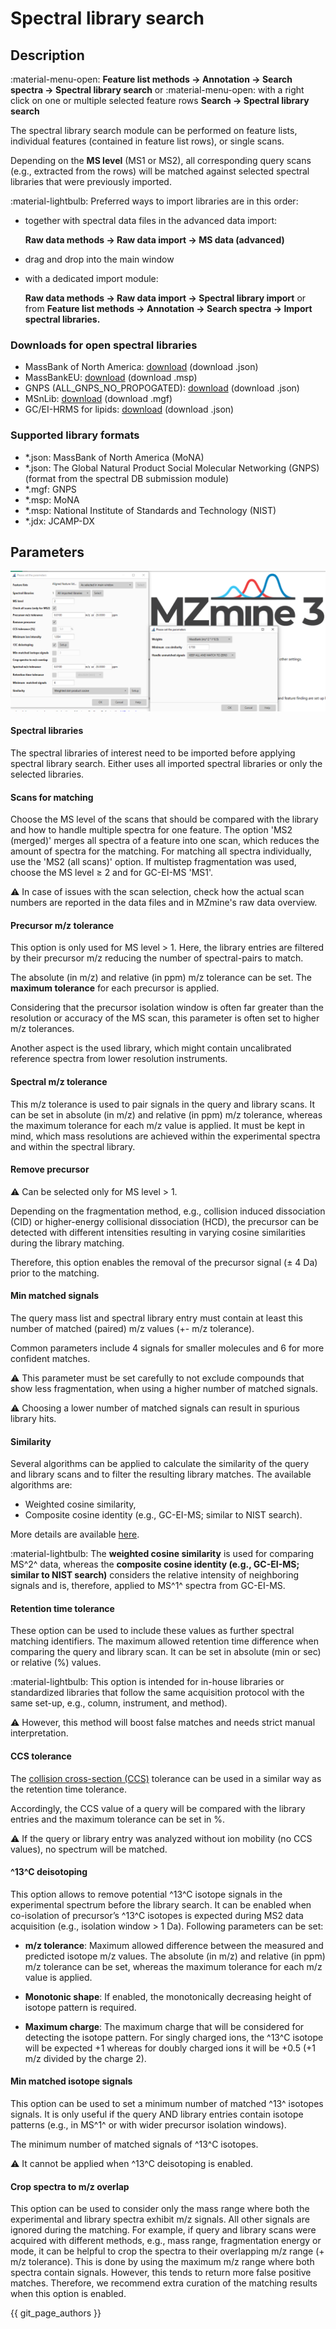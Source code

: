 # **Spectral library search**

## **Description**

:material-menu-open: **Feature list methods → Annotation → Search spectra → Spectral library
search** 
or
:material-menu-open: with a right click on one or multiple selected feature rows **Search → Spectral library search**

The spectral library search module can be performed on feature lists, individual features (contained in feature list rows), or single scans. 

Depending on the **MS level** (MS1 or MS2), all corresponding query scans (e.g., extracted from the rows) will be matched against selected spectral libraries that were previously imported.

:material-lightbulb: Preferred ways to import libraries are in this order:

- together with spectral data files in the advanced data import:

    **Raw data methods → Raw data import → MS data (advanced)**

- drag and drop into the main window

- with a dedicated import module: 

    **Raw data methods → Raw data import → Spectral library import** or from **Feature list methods → Annotation → Search spectra → Import spectral libraries.**

### Downloads for open spectral libraries

- MassBank of North America: [download](https://mona.fiehnlab.ucdavis.edu/downloads) (download .json)
- MassBankEU: [download](https://github.com/MassBank/MassBank-data/releases/latest) (download .msp)
- GNPS (ALL_GNPS_NO_PROPOGATED): [download](https://gnps-external.ucsd.edu/gnpslibrary) (download .json)
- MSnLib: [download](https://zenodo.org/records/11163381) (download .mgf)
- GC/EI-HRMS for lipids: [download](https://github.com/gc-hrms-spectra/Database-of-archeological-relevant-compounds) (download .json)

### **Supported library formats**

- *.json: MassBank of North America (MoNA)
- *.json: The Global Natural Product Social Molecular Networking (GNPS) (format from the spectral DB submission module)
- *.mgf: GNPS
- *.msp: MoNA
- *.msp: National Institute of Standards and Technology (NIST)
- *.jdx: JCAMP-DX

## **Parameters**

![library_search](spectral_library_search.png)

#### **Spectral libraries**

The spectral libraries of interest need to be imported before applying spectral library search. 
Either uses all imported spectral libraries or only the selected libraries.

#### **Scans for matching**

Choose the MS level of the scans that should be compared with the library and how to handle multiple spectra for one feature. 
The option 'MS2 (merged)' merges all spectra of a feature into one scan,
which reduces the amount of spectra for the matching. For matching all spectra individually, use the 'MS2 (all scans)' option.
If multistep fragmentation was used, choose the MS level ≥ 2 and for GC-EI-MS 'MS1'. 

:warning: In case of issues with the scan selection, check how the actual scan numbers are reported in the data files and in MZmine's raw data overview.

#### **Precursor m/z tolerance**

This option is only used for MS level > 1. Here, the library entries are filtered by their precursor m/z reducing the number of spectral-pairs to match. 

The absolute (in m/z) and relative (in ppm) m/z tolerance can be set. The **maximum tolerance** for each precursor is applied. 

Considering that the precursor isolation window is often far greater than the resolution or accuracy of the MS scan, this parameter is often set to higher m/z tolerances. 

Another aspect is the used library, which might contain uncalibrated reference spectra from lower resolution instruments.

[//]: # (TODO Add separate entry on similarity measures)

#### **Spectral m/z tolerance**

This m/z tolerance is used to pair signals in the query and library scans. It 
can be set in absolute (in m/z) and relative (in ppm) m/z tolerance, whereas 
the maximum tolerance for each m/z value is applied. It must be kept in mind, which mass resolutions are achieved 
within the experimental spectra and within the spectral library.

#### **Remove precursor**

:warning: Can be selected only for MS level > 1. 

Depending on the fragmentation method, e.g., collision induced dissociation (CID) or higher-energy collisional dissociation (HCD), the precursor can be detected with different intensities resulting in varying cosine similarities during the library matching. 

Therefore, this option enables the removal of the precursor signal (± 4 Da) prior to the matching. 

#### **Min matched signals**

The query mass list and spectral library entry must contain at least this number of matched (paired) m/z values (+- m/z tolerance). 

Common parameters include 4 signals for smaller molecules and 6 for more confident matches.

:warning: This parameter must be set carefully to not exclude compounds that show less
fragmentation, when using a higher number of matched signals. 

:warning: Choosing a lower number of matched
signals can result in spurious library hits.

#### **Similarity**

Several algorithms can be applied to calculate the similarity of the query and library scans and to filter the resulting library matches. The available algorithms are:

- Weighted cosine similarity,
- Composite cosine identity (e.g., GC-EI-MS; similar to NIST search).

More details are available [here](spectral-similarity-measures.md).

:material-lightbulb: The **weighted cosine similarity** is used for comparing MS^2^ data, whereas the
**composite cosine identity (e.g., GC-EI-MS; similar to NIST search)** considers the relative intensity of
neighboring signals and is, therefore, applied to MS^1^ spectra from GC-EI-MS.


#### **Retention time tolerance**

These option can be used to include these values as further spectral matching identifiers. The maximum allowed retention time difference when comparing the query and library scan. It can be set in absolute (min or sec) or relative (%) values.


:material-lightbulb: This option is intended for in-house libraries or standardized libraries that follow the same acquisition protocol with the same set-up, e.g., column, instrument, and method).

:warning: However, this method will boost false matches and needs strict manual interpretation.

#### **CCS tolerance**

The [collision cross-section (CCS)](../../terminology/ion-mobility-terminology.md#collisional-cross-section) tolerance can be used in a similar way as the retention time tolerance.

Accordingly, the CCS value of a query will be compared with the library entries and the maximum tolerance
can be set in %.

:warning: If the query or library entry was analyzed without ion mobility (no CCS values), no spectrum will be matched.


#### **^13^C deisotoping**

This option allows to remove potential ^13^C isotope signals in the experimental spectrum before the library search.
It can be enabled when co-isolation of precursor’s ^13^C isotopes is expected during MS2 data acquisition (e.g., isolation window > 1 Da).
Following parameters can be set:

- **m/z tolerance**: Maximum allowed difference between the measured and predicted isotope m/z values. The absolute (in m/z) and relative (in ppm) m/z tolerance can be set, whereas the maximum tolerance for each m/z value is applied.

- **Monotonic shape**: If enabled, the monotonically decreasing height of isotope pattern is required.

- **Maximum charge**: The maximum charge that will be considered for detecting the isotope pattern. For singly charged ions, the ^13^C isotope will be expected +1 whereas for doubly charged ions it will be +0.5 (+1 m/z divided by the charge 2). 

#### **Min matched isotope signals**

This option can be used to set a minimum number of matched ^13^ isotopes signals. It is only useful if the query AND
library entries contain isotope patterns (e.g., in MS^1^ or with wider precursor isolation 
windows). 

The minimum number of matched signals of ^13^C isotopes. 

:warning: It cannot be applied when ^13^C deisotoping is enabled.

#### **Crop spectra to m/z overlap**

This option can be used to consider only the mass range where both the experimental and library spectra exhibit m/z
signals. All other signals are ignored during the matching. For example, if query and library scans were acquired with different
methods, e.g., mass range, fragmentation energy or mode, it can be helpful to crop the spectra to their overlapping m/z range (+ m/z tolerance). 
This is done by using the maximum m/z range where both spectra contain signals. However, this tends to return more false
positive matches. Therefore, we recommend extra curation of the matching results when this option is enabled.



{{ git_page_authors }}
